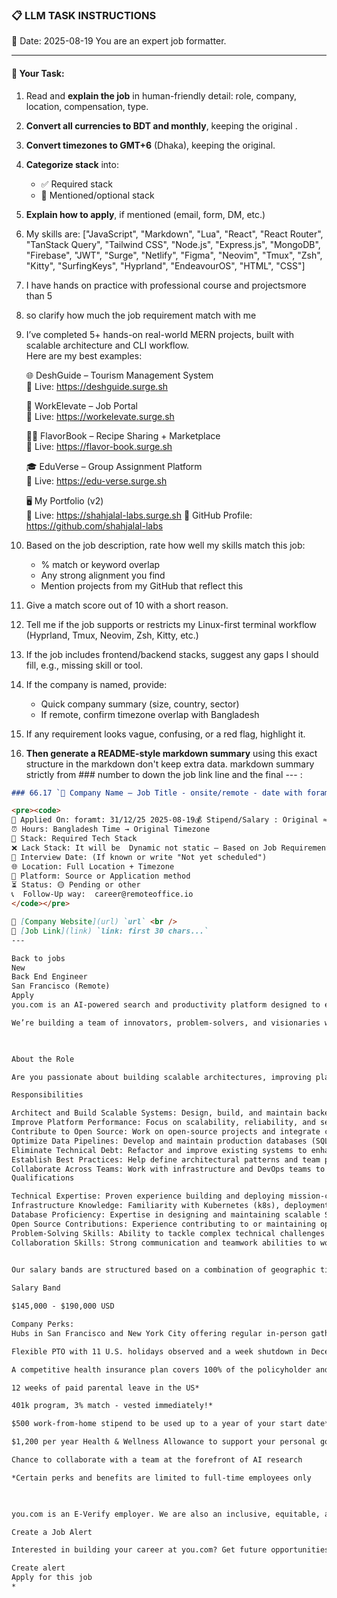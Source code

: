 ### 📋 LLM TASK INSTRUCTIONS  
📅 Date: 2025-08-19
You are an expert job formatter.

---

#### 🔧 Your Task:
1. Read and **explain the job** in human-friendly detail: role, company, location, compensation, type.  
2. **Convert all currencies to BDT and monthly**, keeping the original .  
3. **Convert timezones to GMT+6** (Dhaka), keeping the original.  
4. **Categorize stack** into:  
   - ✅ Required stack  
   - 🔧 Mentioned/optional stack  
5. **Explain how to apply**, if mentioned (email, form, DM, etc.)  
7. My skills are: ["JavaScript", "Markdown", "Lua", "React", "React Router", "TanStack Query", "Tailwind CSS", "Node.js", "Express.js", "MongoDB", "Firebase", "JWT", "Surge", "Netlify", "Figma", "Neovim", "Tmux", "Zsh", "Kitty", "SurfingKeys", "Hyprland", "EndeavourOS", "HTML", "CSS"]
8. I have hands on practice with professional course and projectsmore than 5
9. so clarify how much the job requirement match with me 
10. I’ve completed 5+ hands-on real-world MERN projects, built with scalable architecture and CLI workflow.  
    Here are my best examples:

      🌐 DeshGuide – Tourism Management System  
    🔗 Live: https://deshguide.surge.sh

    💼 WorkElevate – Job Portal  
    🔗 Live: https://workelevate.surge.sh

    🧑‍🍳 FlavorBook – Recipe Sharing + Marketplace  
    🔗 Live: https://flavor-book.surge.sh

    🎓 EduVerse – Group Assignment Platform  
    🔗 Live: https://edu-verse.surge.sh

    🖥️ My Portfolio (v2)  
    🔗 Live: https://shahjalal-labs.surge.sh
    🚀 GitHub Profile: https://github.com/shahjalal-labs

11. Based on the job description, rate how well my skills match this job:  
    - % match or keyword overlap  
    - Any strong alignment you find  
    - Mention projects from my GitHub that reflect this

12. Give a match score out of 10 with a short reason.

13. Tell me if the job supports or restricts my Linux-first terminal workflow (Hyprland, Tmux, Neovim, Zsh, Kitty, etc.)

14. If the job includes frontend/backend stacks, suggest any gaps I should fill, e.g., missing skill or tool.

15. If the company is named, provide:  
    - Quick company summary (size, country, sector)  
    - If remote, confirm timezone overlap with Bangladesh

16. If any requirement looks vague, confusing, or a red flag, highlight it.


17. **Then generate a README-style markdown summary** using this exact structure in the markdown don't keep extra data. markdown summary strictly from ### number to down the job link line and the final --- :
```markdown
### 66.17 `🏢 Company Name — Job Title - onsite/remote - date with foramt: 31/12/25 - BDT salary`

<pre><code>
📅 Applied On: foramt: 31/12/25 2025-08-19💰 Stipend/Salary : Original ≈ Converted BDT / Monthly
⏰ Hours: Bangladesh Time → Original Timezone
🧰 Stack: Required Tech Stack
❌ Lack Stack: It will be  Dynamic not static – Based on Job Requirements: For your example added: mysql, postgres, redis, docker, nginx, aws, gcp, azure, firebase, netlify, surge, figma, sketch, etc.
📆 Interview Date: (If known or write "Not yet scheduled")
🌐 Location: Full Location + Timezone
🧭 Platform: Source or Application method
⏳ Status: 🟡 Pending or other
📞  Follow-Up way:  career@remoteoffice.io
</code></pre>

🔗 [Company Website](url) `url` <br />
🔗 [Job Link](link) `link: first 30 chars...`
---

Back to jobs
New
Back End Engineer
San Francisco (Remote)
Apply
you.com is an AI-powered search and productivity platform designed to empower users with personalized, efficient, and trustworthy search experiences. As a cutting-edge technology company, we combine advanced AI models with user-first principles to deliver tools that enhance discovery, creativity, and productivity. At you.com, we are on a mission to create the most helpful search engine in the world—one that prioritizes transparency, privacy, and user control.

We’re building a team of innovators, problem-solvers, and visionaries who are passionate about shaping the future of AI and technology. At you.com, you’ll have the opportunity to work on impactful projects, collaborate with some of the brightest minds in the industry, and grow your career in an environment that values creativity, diversity, and curiosity. If you’re ready to make a difference and help us revolutionize the way people search and work, we’d love to have you join us!

 

About the Role

Are you passionate about building scalable architectures, improving platform performance, and contributing to cutting-edge technology? We’re looking for a Backend Engineer to design and develop the foundational systems and platforms that power our LLM-based generative AI assistant. In this role, you’ll focus on creating robust, secure, and scalable backend systems, improving infrastructure, and contributing to open-source projects that drive innovation. Your work will directly impact the technology that millions of users rely on every day.

Responsibilities

Architect and Build Scalable Systems: Design, build, and maintain backend systems and infrastructure that support web-scale AI-driven products.
Improve Platform Performance: Focus on scalability, reliability, and security to ensure our systems can handle millions of users seamlessly.
Contribute to Open Source: Work on open-source projects and integrate cutting-edge technologies into our platform.
Optimize Data Pipelines: Develop and maintain production databases (SQL and NoSQL) and ensure performant query patterns that scale effectively.
Eliminate Technical Debt: Refactor and improve existing systems to enhance maintainability and scalability.
Establish Best Practices: Help define architectural patterns and team practices that enable long-term growth and innovation.
Collaborate Across Teams: Work with infrastructure and DevOps teams to ensure robust deployment and monitoring strategies.
Qualifications

Technical Expertise: Proven experience building and deploying mission-critical REST/RPC services with a focus on scalability and performance.
Infrastructure Knowledge: Familiarity with Kubernetes (k8s), deployment pipelines, and debugging system-level issues.
Database Proficiency: Expertise in designing and maintaining scalable SQL and NoSQL databases.
Open Source Contributions: Experience contributing to or maintaining open-source projects is a plus.
Problem-Solving Skills: Ability to tackle complex technical challenges and deliver elegant, maintainable solutions.
Collaboration Skills: Strong communication and teamwork abilities to work effectively with cross-functional technical teams.
 

Our salary bands are structured based on a combination of geographic tiers and internal leveling. Compensation is determined by multiple factors assessed during the interview process, with the final offer reflecting these considerations.

Salary Band

$145,000 - $190,000 USD

Company Perks:
Hubs in San Francisco and New York City offering regular in-person gatherings and co-working sessions

Flexible PTO with 11 U.S. holidays observed and a week shutdown in December to rest and recharge*

A competitive health insurance plan covers 100% of the policyholder and 75% for dependents*

12 weeks of paid parental leave in the US*

401k program, 3% match - vested immediately!*

$500 work-from-home stipend to be used up to a year of your start date*

$1,200 per year Health & Wellness Allowance to support your personal goals*

Chance to collaborate with a team at the forefront of AI research

*Certain perks and benefits are limited to full-time employees only

 

you.com is an E-Verify employer. We are also an inclusive, equitable, and accessible workplace. Please let us know if you require accommodation for any portion of the recruitment and hiring process.

Create a Job Alert

Interested in building your career at you.com? Get future opportunities sent straight to your email.

Create alert
Apply for this job
*

```